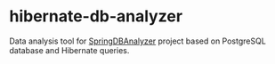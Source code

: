 # hibernate-db-analyzer

Data analysis tool for [SpringDBAnalyzer](https://github.com/sashatoday/SpringDBAnalyzer) project based on PostgreSQL database and Hibernate queries.
